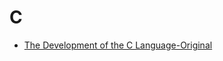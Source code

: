 # C

* [The Development of the C Language-Original](https://heim.ifi.uio.no/inf2270/programmer/historien-om-C.pdf)
